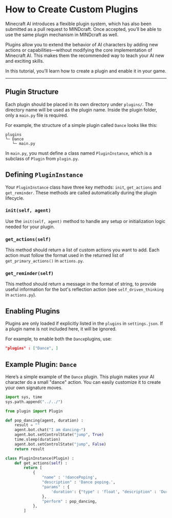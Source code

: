 # How to Create Custom Plugins

Minecraft AI introduces a flexible plugin system, which has also been submitted as a pull request to MINDcraft. Once accepted, you’ll be able to use the same plugin mechanism in MINDcraft as well.

Plugins allow you to extend the behavior of AI characters by adding new actions or capabilities—without modifying the core implementation of Minecraft AI. This makes them the recommended way to teach your AI new and exciting skills.

In this tutorial, you’ll learn how to create a plugin and enable it in your game.

---

## Plugin Structure

Each plugin should be placed in its own directory under `plugins/`. The directory name will be used as the plugin name. Inside the plugin folder, only a `main.py` file is required.

For example, the structure of a simple plugin called `Dance` looks like this:

```
plugins
└─ Dance
   └─ main.py
```

In `main.py`, you must define a class named `PluginInstance`, which is a subclass of `Plugin` from `plugin.py`.

## Defining `PluginInstance`

Your `PluginInstance` class have three key methods: `init`, `get_actions` and `get_reminder`. These methods are called automatically during the plugin lifecycle.

### `init(self, agent)`

Use the `init(self, agent)` method to handle any setup or initialization logic needed for your plugin.

### `get_actions(self)`

This method should return a list of custom actions you want to add. Each action must follow the format used in the returned list of `get_primary_actions()` in `actions.py`.

### `get_reminder(self)`

This method should return a message in the format of string, to provide useful information for the bot's reflection action (see `self_driven_thinking` in `actions.py`).

## Enabling Plugins

Plugins are only loaded if explicitly listed in the `plugins` in `settings.json`. If a plugin name is not included here, it will be ignored.

For example, to enable both the `Dance`plugins, use:

```json
"plugins" : ["Dance", ]
```

## Example Plugin: `Dance`

Here’s a simple example of the `Dance` plugin. This plugin makes your AI character do a small "dance" action. You can easily customize it to create your own signature moves.

```python
import sys, time
sys.path.append("../../")

from plugin import Plugin 

def pop_dancing(agent, duration) :
    result = ""
    agent.bot.chat("I am dancing~")
    agent.bot.setControlState("jump", True)
    time.sleep(duration)
    agent.bot.setControlState("jump", False)
    return result

class PluginInstance(Plugin) :
    def get_actions(self) :
        return [
            {
                "name" : '!dancePoping',
                "description" : 'Dance poping.',
                "params" : {
                    'duration': {"type" : 'float', "description" : 'Duration in seconds (e.g., 0.1 for 100 milliseconds).'},
                },
                "perform" : pop_dancing, 
            },
        ]
```
